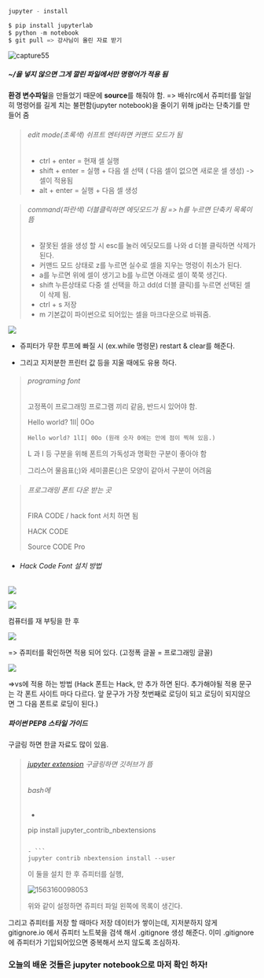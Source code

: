 ```python
jupyter - install

$ pip install jupyterlab
$ python -m notebook
$ git pull => 강사님이 올린 자료 받기
```

![capture55](https://user-images.githubusercontent.com/52684457/61192026-15381380-a6ec-11e9-85c8-5152c35e30bb.PNG)

##### ~/을 넣지 않으면 그게 깔린 파일에서만 명령어가 적용 됨

**환경 변수파일**을 만들었기 때문에  **source**를 해줘야 함.
=> 배쉬rc에서 쥬피터를 일일히 명령어를 길게 치는 불편함(jupyter notebook)을 줄이기 위해 jp라는 단축기를 만들어 줌





> ###### edit mode(초록색) 쉬프트 엔터하면 커맨드 모드가 됨
>
> - ctrl + enter = 현재 셀 실행
> - shift + enter = 실행 + 다음 셀 선택 ( 다음 셀이 없으면 새로운 셀 생성) -> 셀이 적용됨
> - alt + enter = 실행 + 다음 셀 생성

> ###### command(파란색) 더블클릭하면 에딧모드가 됨 => h를 누르면 단축키 목록이 뜸
>
> - 잘못된 셀을 생성 할 시 esc를 눌러 에딧모드를 나와 d 더블 클릭하면 삭제가 된다.
> - 커맨드 모드 상태로 z를 누르면 실수로 셀을 지우는 명령이 취소가 된다.
> - a를 누르면 위에 셀이 생기고 b를 누르면 아래로 셀이 쭉쭉 생긴다.
> - shift 누른상태로 다중 셀 선택을 하고 dd(d 더블 클릭)를 누르면 선택된 셀이 삭제 됨.
> - ctrl + s 저장
> - m 기본값이 파이썬으로 되어있는 셀을 마크다운으로 바꿔줌.





![](https://user-images.githubusercontent.com/52684457/61192027-15381380-a6ec-11e9-942f-129a852fdcaa.png)

- 쥬피터가 무한 루프에 빠질 시 (ex.while 명령문) restart & clear를 해준다.

- 그리고 지저분한 프린터 값 등을 지울 때에도 유용 하다.



> ###### programing font
>
> 고정폭이 프로그래밍 프로그램 끼리 같음, 반드시 있어야 함.
>
> 
>
> Hello world? 1lI| 0Oo
>
> ```font
> Hello world? 1lI| 0Oo (원래 숫자 0에는 안에 점이 찍혀 있음.)
> ```
>
> L 과 I 등 구분을 위해 폰트의 가독성과 명확한 구분이 좋아야 함
>
> 그리스어 물음표(;)와 세미콜론(;)은 모양이 같아서 구분이 어려움



> ###### 프로그래밍 폰트 다운 받는 곳
>
> FIRA CODE / hack font 서치 하면 됨
>
> HACK CODE
>
> Source CODE Pro



- ###### Hack Code Font 설치 방법

![](https://user-images.githubusercontent.com/52684457/61192029-15381380-a6ec-11e9-8eaf-5c8624622abe.PNG)

![](https://user-images.githubusercontent.com/52684457/61192028-15381380-a6ec-11e9-88d5-eb845b81482b.PNG)

컴퓨터를 재 부팅을 한 후

![](https://user-images.githubusercontent.com/52684457/61192174-6bf21d00-a6ed-11e9-9b45-7722d3f72152.PNG)

=> 쥬피터를 확인하면 적용 되어 있다. (고정폭 글꼴 = 프로그래밍 글꼴)

![](https://user-images.githubusercontent.com/52684457/61192258-0eaa9b80-a6ee-11e9-8334-cc280326fd4f.PNG)

=>vs에 적용 하는 방법 (Hack 폰트는 Hack, 만 추가 하면 된다. 추가해야될 적용 문구는 각 폰트 사이트 마다 다르다. 앞 문구가 가장 첫번째로 로딩이 되고 로딩이 되지않으면 그 다음 폰트로 로딩이 된다.)



##### 파이썬 PEP8 스타일 가이드

구글링 하면 한글 자료도 많이 있음. 



>###### [jupyter extension](https://github.com/ipython-contrib/jupyter_contrib_nbextensions) 구글링하면 깃허브가 뜸
>
>###### bash에
>
>- ```
>  pip install jupyter_contrib_nbextensions
>  ```
>
>- ```
>  jupyter contrib nbextension install --user
>  ```
>
>  이 둘을 설치 한 후 쥬피터를 실행,
>
>![1563160098053](https://user-images.githubusercontent.com/52684457/61194128-8c74a400-a6fa-11e9-8671-db604879e88b.PNG)
>
>위와 같이 설정하면 쥬피터 파일 왼쪽에 목록이 생긴다.

그리고 쥬피터를 저장 할 때마다 저장 데이터가 쌓이는데, 지저분하지 않게 gitignore.io 에서 쥬피터 노트북을 검색 해서 .gitignore 생성 해준다. 이미 .gitignore에 쥬피터가 기입되어있으면 중복해서 쓰지 않도록 조심하자.



### 오늘의 배운 것들은 jupyter notebook으로 마저 확인 하자!